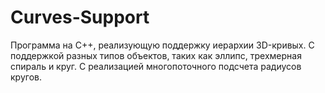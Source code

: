 # Curves-Support
Программа на C++, реализующую поддержку иерархии 3D-кривых.
С поддержкой разных типов объектов, таких как эллипс, трехмерная спираль и круг.
С реализацией многопоточного подсчета радиусов кругов.
